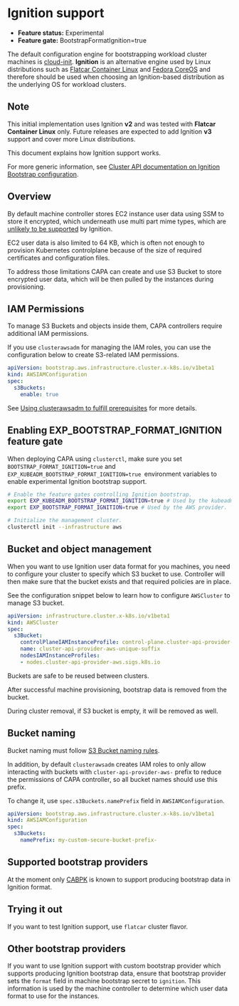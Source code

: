 # Ignition support

- **Feature status:** Experimental
- **Feature gate:** BootstrapFormatIgnition=true

The default configuration engine for bootstrapping workload cluster machines is [cloud-init][cloud-init].
**Ignition** is an alternative engine used by Linux distributions such as [Flatcar Container Linux][flatcar]
and [Fedora CoreOS][fedora-coreos] and therefore should be used when choosing an Ignition-based distribution as
the underlying OS for workload clusters.

<aside class="note warning">

<h1>Note</h1>

This initial implementation uses Ignition **v2** and was tested with **Flatcar Container Linux** only.
Future releases are expected to add Ignition **v3** support and cover more Linux distributions.

</aside>

This document explains how Ignition support works.

For more generic information, see [Cluster API documentation on Ignition Bootstrap configuration][cabpk].

## Overview

By default machine controller stores EC2 instance user data using SSM to store it encrypted, which underneath
use multi part mime types, which are [unlikely to be supported](https://github.com/coreos/ignition/issues/1072)
by Ignition.

EC2 user data is also limited to 64 KB, which is often not enough to provision Kubernetes controlplane because
of the size of required certificates and configuration files.

To address those limitations CAPA can create and use S3 Bucket to store encrypted user data, which will be then
pulled by the instances during provisioning.

## IAM Permissions

To manage S3 Buckets and objects inside them, CAPA controllers require additional IAM permissions.

If you use `clusterawsadm` for managing the IAM roles, you can use the configuration below to create S3-related
IAM permissions.

``` yaml
apiVersion: bootstrap.aws.infrastructure.cluster.x-k8s.io/v1beta1
kind: AWSIAMConfiguration
spec:
  s3Buckets:
    enable: true
```

See [Using clusterawsadm to fulfill prerequisites](./using-clusterawsadm-to-fulfill-prerequisites.md) for more
details.

## Enabling EXP_BOOTSTRAP_FORMAT_IGNITION feature gate

When deploying CAPA using `clusterctl`, make sure you set `BOOTSTRAP_FORMAT_IGNITION=true` and
`EXP_KUBEADM_BOOTSTRAP_FORMAT_IGNITION=true `environment variables to enable experimental Ignition bootstrap
support.

``` sh
# Enable the feature gates controlling Ignition bootstrap.
export EXP_KUBEADM_BOOTSTRAP_FORMAT_IGNITION=true # Used by the kubeadm bootstrap provider.
export EXP_BOOTSTRAP_FORMAT_IGNITION=true # Used by the AWS provider.

# Initialize the management cluster.
clusterctl init --infrastructure aws
```

## Bucket and object management

When you want to use Ignition user data format for you machines, you need to configure your cluster to
specify which S3 bucket to use. Controller will then make sure that the bucket exists and that required policies
are in place.

See the configuration snippet below to learn how to configure `AWSCluster` to manage S3 bucket.

``` yaml
apiVersion: infrastructure.cluster.x-k8s.io/v1beta1
kind: AWSCluster
spec:
  s3Bucket:
    controlPlaneIAMInstanceProfile: control-plane.cluster-api-provider-aws.sigs.k8s.io
    name: cluster-api-provider-aws-unique-suffix
    nodesIAMInstanceProfiles:
    - nodes.cluster-api-provider-aws.sigs.k8s.io
```

Buckets are safe to be reused between clusters.

After successful machine provisioning, bootstrap data is removed from the bucket.

During cluster removal, if S3 bucket is empty, it will be removed as well.

## Bucket naming

Bucket naming must follow [S3 Bucket naming rules][bucket-naming-rules].

In addition, by default `clusterawsadm` creates IAM roles to only allow interacting with buckets with
`cluster-api-provider-aws-` prefix to reduce the permissions of CAPA controller, so all bucket names should
use this prefix.

To change it, use `spec.s3Buckets.namePrefix` field in `AWSIAMConfiguration`.

```yaml
apiVersion: bootstrap.aws.infrastructure.cluster.x-k8s.io/v1beta1
kind: AWSIAMConfiguration
spec:
  s3Buckets:
    namePrefix: my-custom-secure-bucket-prefix-
```

## Supported bootstrap providers

At the moment only [CABPK][cabpk] is known to support producing bootstrap data in Ignition format.

## Trying it out

If you want to test Ignition support, use `flatcar` cluster flavor.

## Other bootstrap providers

If you want to use Ignition support with custom bootstrap provider which supports producing Ignition bootstrap
data, ensure that bootstrap provider sets the `format` field in machine bootstrap secret to `ignition`. This
information is used by the machine controller to determine which user data format to use for the instances.

[bucket-naming-rules]: https://docs.aws.amazon.com/AmazonS3/latest/userguide/bucketnamingrules.html
[cloud-init]: https://cloudinit.readthedocs.io/
[flatcar]: https://www.flatcar.org/docs/latest/provisioning/ignition/
[fedora-coreos]: https://docs.fedoraproject.org/en-US/fedora-coreos/producing-ign/
[cabpk]: https://cluster-api.sigs.k8s.io/tasks/experimental-features/ignition.html
